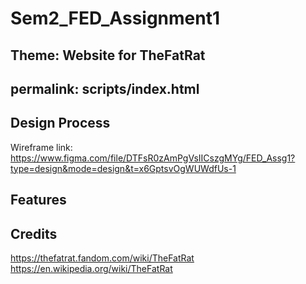 # Sem2_FED_Assignment1

Theme: Website for TheFatRat
---
permalink: scripts/index.html
---
## Design Process
Wireframe link: https://www.figma.com/file/DTFsR0zAmPgVsIICszgMYg/FED_Assg1?type=design&mode=design&t=x6GptsvOgWUWdfUs-1

## Features

## Credits
https://thefatrat.fandom.com/wiki/TheFatRat
https://en.wikipedia.org/wiki/TheFatRat